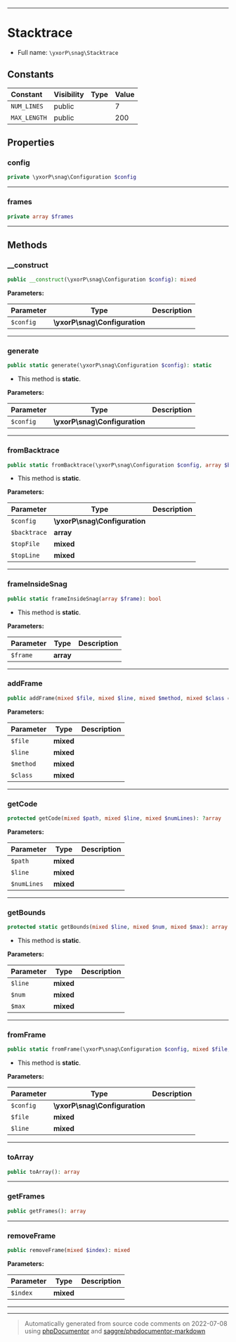 ***

# Stacktrace





* Full name: `\yxorP\snag\Stacktrace`


## Constants

| Constant | Visibility | Type | Value |
|:---------|:-----------|:-----|:------|
|`NUM_LINES`|public| |7|
|`MAX_LENGTH`|public| |200|

## Properties


### config



```php
private \yxorP\snag\Configuration $config
```






***

### frames



```php
private array $frames
```






***

## Methods


### __construct



```php
public __construct(\yxorP\snag\Configuration $config): mixed
```








**Parameters:**

| Parameter | Type | Description |
|-----------|------|-------------|
| `$config` | **\yxorP\snag\Configuration** |  |




***

### generate



```php
public static generate(\yxorP\snag\Configuration $config): static
```



* This method is **static**.




**Parameters:**

| Parameter | Type | Description |
|-----------|------|-------------|
| `$config` | **\yxorP\snag\Configuration** |  |




***

### fromBacktrace



```php
public static fromBacktrace(\yxorP\snag\Configuration $config, array $backtrace, mixed $topFile, mixed $topLine): static
```



* This method is **static**.




**Parameters:**

| Parameter | Type | Description |
|-----------|------|-------------|
| `$config` | **\yxorP\snag\Configuration** |  |
| `$backtrace` | **array** |  |
| `$topFile` | **mixed** |  |
| `$topLine` | **mixed** |  |




***

### frameInsideSnag



```php
public static frameInsideSnag(array $frame): bool
```



* This method is **static**.




**Parameters:**

| Parameter | Type | Description |
|-----------|------|-------------|
| `$frame` | **array** |  |




***

### addFrame



```php
public addFrame(mixed $file, mixed $line, mixed $method, mixed $class = null): mixed
```








**Parameters:**

| Parameter | Type | Description |
|-----------|------|-------------|
| `$file` | **mixed** |  |
| `$line` | **mixed** |  |
| `$method` | **mixed** |  |
| `$class` | **mixed** |  |




***

### getCode



```php
protected getCode(mixed $path, mixed $line, mixed $numLines): ?array
```








**Parameters:**

| Parameter | Type | Description |
|-----------|------|-------------|
| `$path` | **mixed** |  |
| `$line` | **mixed** |  |
| `$numLines` | **mixed** |  |




***

### getBounds



```php
protected static getBounds(mixed $line, mixed $num, mixed $max): array
```



* This method is **static**.




**Parameters:**

| Parameter | Type | Description |
|-----------|------|-------------|
| `$line` | **mixed** |  |
| `$num` | **mixed** |  |
| `$max` | **mixed** |  |




***

### fromFrame



```php
public static fromFrame(\yxorP\snag\Configuration $config, mixed $file, mixed $line): static
```



* This method is **static**.




**Parameters:**

| Parameter | Type | Description |
|-----------|------|-------------|
| `$config` | **\yxorP\snag\Configuration** |  |
| `$file` | **mixed** |  |
| `$line` | **mixed** |  |




***

### toArray



```php
public toArray(): array
```











***

### getFrames



```php
public getFrames(): array
```











***

### removeFrame



```php
public removeFrame(mixed $index): mixed
```








**Parameters:**

| Parameter | Type | Description |
|-----------|------|-------------|
| `$index` | **mixed** |  |




***


***
> Automatically generated from source code comments on 2022-07-08 using [phpDocumentor](http://www.phpdoc.org/) and [saggre/phpdocumentor-markdown](https://github.com/Saggre/phpDocumentor-markdown)
